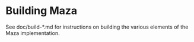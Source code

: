 Building Maza
================

See doc/build-*.md for instructions on building the various
elements of the Maza implementation.
